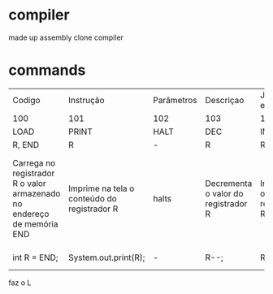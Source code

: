 # compiler
made up assembly clone compiler

# commands
 <table>
   <tr>
    <td>Codigo</td>
    <td>Instrução</td>
    <td>Parâmetros</td>
    <td>Descriçao</td>
    <td>Java equivalent</td>
  </tr>
  <tr>
    <td>100</td>
    <td>101</td>
    <td>102</td>
    <td>103</td>
    <td>104</td>
    <td>105</td>
    <td>106</td>
    <td>107</td>
    <td>108</td>
  </tr>
  <tr>
    <td>LOAD</td>
    <td>PRINT</td>
    <td>HALT</td>
    <td>DEC</td>
    <td>INC</td>
    <td>ADD</td>
    <td>JNZ</td>
    <td>JZ</td>
    <td>SET</td>
  </tr>
  <tr>
    <td>R, END</td>
    <td>R</td>
    <td>-</td>
    <td>R</td>
    <td>R</td>
    <td>Ra, Rb</td>
    <td>Ra, END</td>
    <td>Ra, END</td>
    <td>R, VAL</td>
  </tr>
   <tr>
    <td>Carrega no registrador R o valor armazenado no endereço de memória END</td>
    <td>Imprime na tela o conteúdo do registrador R</td>
    <td>halts</td>
    <td>Decrementa o valor do registrador R</td>
    <td>Incrementa o valor do registrador R</td>
    <td>Soma os valores de RA e RB e armazena o resultado em RA</td>
    <td>Desvia a execução para o endereço END se o registrador R for diferente de 0</td>
    <td>Desvia a execução para END se o registrador R for igual a 0</td>
    <td>Atribui o valor VAL diretamente ao registrador R</td>
  </tr>
   <tr>
    <td>int R = END;</td>
    <td>System.out.print(R);</td>
    <td> - </td>
    <td>R--;</td>
    <td>R++;</td>
    <td>Ra += Rb;</td>
    <td>if (R != 0) goto END</td>
    <td>if (R == 0) goto END</td>
    <td>R = VAL;</td>
  </tr>
</table> 

faz o L
